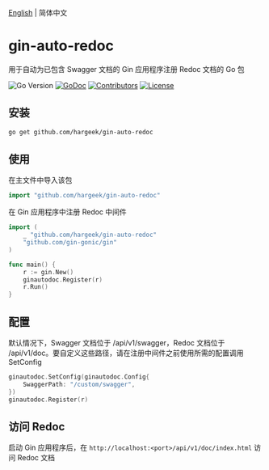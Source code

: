 [English](./README.md) | 简体中文

# gin-auto-redoc

用于自动为已包含 Swagger 文档的 Gin 应用程序注册 Redoc 文档的 Go 包

![Go Version](https://img.shields.io/badge/Go-%3E%3D%201.22-%23007d9c)
[![GoDoc](https://godoc.org/github.com/hargeek/gin-auto-redoc?status.svg)](https://pkg.go.dev/github.com/hargeek/gin-auto-redoc)
[![Contributors](https://img.shields.io/github/contributors/hargeek/gin-auto-redoc)](https://github.com/hargeek/gin-auto-redoc/graphs/contributors)
[![License](https://img.shields.io/github/license/hargeek/gin-auto-redoc)](./LICENSE)

## 安装

```bash
go get github.com/hargeek/gin-auto-redoc
```

## 使用

在主文件中导入该包

```go
import "github.com/hargeek/gin-auto-redoc"
```

在 Gin 应用程序中注册 Redoc 中间件

```go
import (
    _ "github.com/hargeek/gin-auto-redoc"
    "github.com/gin-gonic/gin"
)

func main() {
    r := gin.New()
    ginautodoc.Register(r)
    r.Run()
}
```

## 配置

默认情况下，Swagger 文档位于 /api/v1/swagger，Redoc 文档位于 /api/v1/doc。要自定义这些路径，请在注册中间件之前使用所需的配置调用 SetConfig

```go
ginautodoc.SetConfig(ginautodoc.Config{
    SwaggerPath: "/custom/swagger",
})
ginautodoc.Register(r)
```

## 访问 Redoc

启动 Gin 应用程序后，在 `http://localhost:<port>/api/v1/doc/index.html` 访问 Redoc 文档